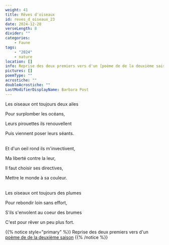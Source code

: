 ```yaml
---
weight: 41
title: Rêves d'oiseaux
id: reves_d_oiseaux_23
date: 2024-12-28
verseLength: 8
divider: ""
categories:
    - Faune
tags:
    - "2024"
    - nature
location: []
info: Reprise des deux premiers vers d'un [poème de de la deuxième saison](../2_deuxieme_saison/les_oiseaux)
pictures: []
poemType: ""
acrostiche: ""
doubleAcrostiche: ""
LastModifierDisplayName: Barbara Post
---
```

Les oiseaux ont toujours deux ailes

Pour surplomber les océans,

Leurs pirouettes ils renouvellent

Puis viennent poser leurs séants.

 \
Et d'un oeil rond ils m'invectivent,

Ma liberté contre la leur,

Il faut choisir ses directives,

Mettre le monde à sa couleur.

 \
Les oiseaux ont toujours des plumes

Pour rebondir loin sans effort,

S'ils s'envolent au coeur des brumes

C'est pour rêver un peu plus fort.

<!-- FM:Snippet:Start data:{"id":"_simpleNotice","fields":[{"name":"content","value":""}]} -->
{{% notice style="primary" %}}
Reprise des deux premiers vers d'un [poème de de la deuxième saison](../2_deuxieme_saison/les_oiseaux)
{{% /notice %}}
<!-- FM:Snippet:End -->